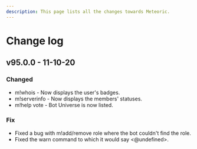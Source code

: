```yaml
---
description: This page lists all the changes towards Meteoric.
---
```


# Change log

## v95.0.0 - 11-10-20

### Changed

* m!whois - Now displays the user's badges.
* m!serverinfo - Now displays the members' statuses.
* m!help vote - Bot Universe is now listed.

### Fix

* Fixed a bug with m!add/remove role where the bot couldn't find the role.
* Fixed the warn command to which it would say &lt;@undefined&gt;.
